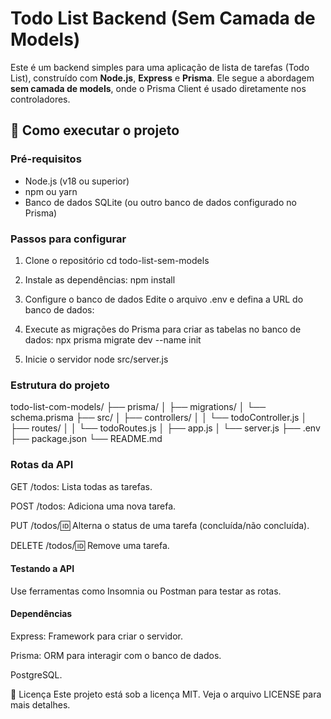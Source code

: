 # Todo List Backend (Sem Camada de Models)

Este é um backend simples para uma aplicação de lista de tarefas (Todo List), construído com **Node.js**, **Express** e **Prisma**. Ele segue a abordagem **sem camada de models**, onde o Prisma Client é usado diretamente nos controladores.

## 🚀 Como executar o projeto

### Pré-requisitos
- Node.js (v18 ou superior)
- npm ou yarn
- Banco de dados SQLite (ou outro banco de dados configurado no Prisma)

### Passos para configurar

1. Clone o repositório
   cd todo-list-sem-models

2. Instale as dependências:
    npm install 
3. Configure o banco de dados
    Edite o arquivo .env e defina a URL do banco de dados:
4. Execute as migrações do Prisma para criar as tabelas no banco de dados:
    npx prisma migrate dev --name init
5. Inicie o servidor
    node src/server.js

### Estrutura do projeto

todo-list-com-models/
├── prisma/
│   ├── migrations/
│   └── schema.prisma
├── src/
│   ├── controllers/
│   │   └── todoController.js
│   ├── routes/
│   │   └── todoRoutes.js
│   ├── app.js
│   └── server.js
├── .env
├── package.json
└── README.md

### Rotas da API

GET /todos: Lista todas as tarefas.

POST /todos: Adiciona uma nova tarefa.

PUT /todos/:id: Alterna o status de uma tarefa (concluída/não concluída).

DELETE /todos/:id: Remove uma tarefa.

#### Testando a API
Use ferramentas como Insomnia ou Postman para testar as rotas.

#### Dependências
Express: Framework para criar o servidor.

Prisma: ORM para interagir com o banco de dados.

PostgreSQL.

📄 Licença
Este projeto está sob a licença MIT. Veja o arquivo LICENSE para mais detalhes.